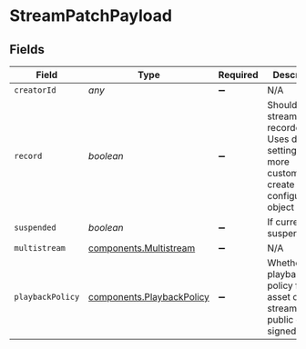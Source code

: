 # StreamPatchPayload


## Fields

| Field                                                                                                                 | Type                                                                                                                  | Required                                                                                                              | Description                                                                                                           | Example                                                                                                               |
| --------------------------------------------------------------------------------------------------------------------- | --------------------------------------------------------------------------------------------------------------------- | --------------------------------------------------------------------------------------------------------------------- | --------------------------------------------------------------------------------------------------------------------- | --------------------------------------------------------------------------------------------------------------------- |
| `creatorId`                                                                                                           | *any*                                                                                                                 | :heavy_minus_sign:                                                                                                    | N/A                                                                                                                   |                                                                                                                       |
| `record`                                                                                                              | *boolean*                                                                                                             | :heavy_minus_sign:                                                                                                    | Should this stream be recorded? Uses default settings. For more<br/>customization, create and configure an object store.<br/> | false                                                                                                                 |
| `suspended`                                                                                                           | *boolean*                                                                                                             | :heavy_minus_sign:                                                                                                    | If currently suspended                                                                                                |                                                                                                                       |
| `multistream`                                                                                                         | [components.Multistream](../../models/components/multistream.md)                                                      | :heavy_minus_sign:                                                                                                    | N/A                                                                                                                   |                                                                                                                       |
| `playbackPolicy`                                                                                                      | [components.PlaybackPolicy](../../models/components/playbackpolicy.md)                                                | :heavy_minus_sign:                                                                                                    | Whether the playback policy for a asset or stream is public or signed                                                 |                                                                                                                       |